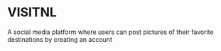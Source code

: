 # VISITNL

A social media platform where users can post pictures of their favorite destinations by creating an account
